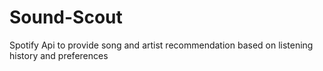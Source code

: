 # Sound-Scout
Spotify Api to provide song and artist recommendation based on listening history and preferences
